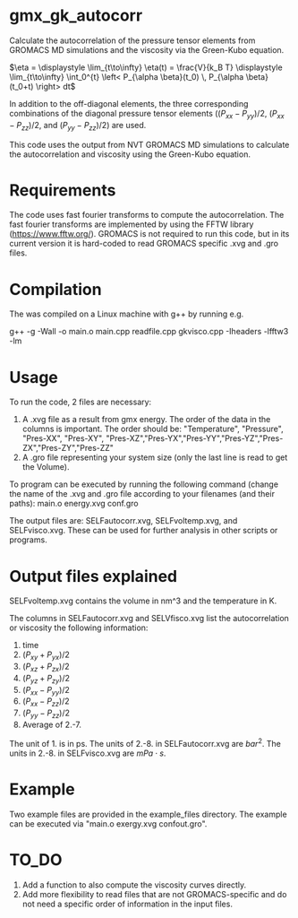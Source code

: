 # gmx_gk_autocorr
Calculate the autocorrelation of the pressure tensor elements from GROMACS MD simulations and the viscosity via the Green-Kubo equation. 

$\eta = \displaystyle \lim_{t\to\infty} \eta(t)  = \frac{V}{k_B T} \displaystyle \lim_{t\to\infty}  \int_0^{t} \left< P_{\alpha \beta}(t_0) \, P_{\alpha \beta}(t_0+t) \right> dt$

In addition to the off-diagonal elements, the three corresponding combinations of the diagonal pressure tensor elements ($(P_{xx}-P_{yy})/2$, $(P_{xx}-P_{zz})/2$, and $(P_{yy}-P_{zz})/2$) are used.

This code uses the output from NVT GROMACS MD simulations to calculate the autocorrelation and viscosity using the Green-Kubo equation. 

# Requirements
The code uses fast fourier transforms to compute the autocorrelation. The fast fourier transforms are implemented by using the FFTW library (https://www.fftw.org/). GROMACS is not required to run this code, but in its current version it is hard-coded to read GROMACS specific .xvg and .gro files.

# Compilation
The was compiled on a Linux machine with g++ by running e.g.

g++ -g -Wall -o main.o main.cpp readfile.cpp gkvisco.cpp -Iheaders -lfftw3 -lm

# Usage
To run the code, 2 files are necessary:
1. A .xvg file as a result from gmx energy. The order of the data in the columns is important. The order should be: "Temperature", "Pressure", "Pres-XX", "Pres-XY", "Pres-XZ","Pres-YX","Pres-YY","Pres-YZ","Pres-ZX","Pres-ZY","Pres-ZZ"
2. A .gro file representing your system size (only the last line is read to get the Volume).

To program can be executed by running the following command (change the name of the .xvg and .gro file according to your filenames (and their paths):
main.o energy.xvg conf.gro

The output files are: SELFautocorr.xvg, SELFvoltemp.xvg, and SELFvisco.xvg. These can be used for further analysis in other scripts or programs.

# Output files explained

SELFvoltemp.xvg contains the volume in nm^3 and the temperature in K.

The columns in SELFautocorr.xvg and SELVfisco.xvg list the autocorrelation or viscosity the following information:

1. time
2. ($P_{xy} + P_{yx}) / 2$
3. ($P_{xz} + P_{zx}) / 2$
4. ($P_{yz} + P_{zy}) / 2$
5. $(P_{xx}-P_{yy}) / 2$
6. $(P_{xx}-P_{zz}) / 2$
7. $(P_{yy}-P_{zz}) / 2$
8. Average of 2.-7.

The unit of 1. is in ps. The units of 2.-8. in SELFautocorr.xvg are $bar^2$. The units in 2.-8. in SELFvisco.xvg are $mPa\cdot s$.

# Example
Two example files are provided in the example_files directory. The example can be executed via "main.o exergy.xvg confout.gro".

# TO_DO
1. Add a function to also compute the viscosity curves directly.
2. Add more flexibility to read files that are not GROMACS-specific and do not need a specific order of information in the input files.
